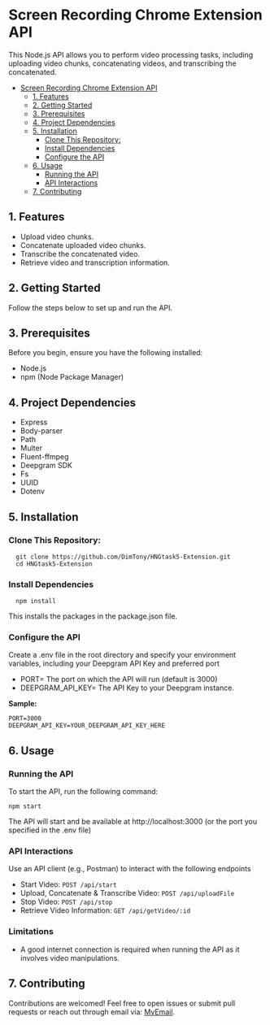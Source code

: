 # Screen Recording Chrome Extension API

This Node.js API allows you to perform video processing tasks, including uploading video chunks, concatenating videos, and transcribing the concatenated.

- [Screen Recording Chrome Extension API](#screen-recording-chrome-extension-api)
  - [1. Features](#1-features)
  - [2. Getting Started](#2-getting-started)
  - [3. Prerequisites](#3-prerequisites)
  - [4. Project Dependencies](#4-project-dependencies)
  - [5. Installation](#5-installation)
    - [Clone This Repository:](#clone-this-repository)
    - [Install Dependencies](#install-dependencies)
    - [Configure the API](#configure-the-api)
  - [6. Usage](#6-usage)
    - [Running the API](#running-the-api)
    - [API Interactions](#api-interactions)
  - [7. Contributing](#7-contributing)

## 1. Features

- Upload video chunks.
- Concatenate uploaded video chunks.
- Transcribe the concatenated video.
- Retrieve video and transcription information.

## 2. Getting Started

Follow the steps below to set up and run the API.

## 3. Prerequisites

Before you begin, ensure you have the following installed:

- Node.js
- npm (Node Package Manager)

## 4. Project Dependencies

- Express
- Body-parser
- Path
- Multer
- Fluent-ffmpeg
- Deepgram SDK
- Fs
- UUID
- Dotenv

## 5. Installation
### Clone This Repository:
```
  git clone https://github.com/DimTony/HNGtask5-Extension.git
  cd HNGtask5-Extension
```


### Install Dependencies
```
  npm install
```
  This installs the packages in the package.json file.

### Configure the API

  Create a .env file in the root directory and specify your environment variables, including your Deepgram API Key and preferred port

  - PORT= The port on which the API will run (default is 3000)
  - DEEPGRAM_API_KEY= The API Key to your Deepgram instance.

  **Sample:**
  ```
  PORT=3000
  DEEPGRAM_API_KEY=YOUR_DEEPGRAM_API_KEY_HERE
  ``` 


        

## 6. Usage

### Running the API
  To start the API, run the following command:

  ```
  npm start
  ```
  The API will start and be available at http://localhost:3000 (or the port you specified in the .env file)

### API Interactions

  Use an API client (e.g., Postman) to interact with the following endpoints

  - Start Video: `POST /api/start`
  - Upload, Concatenate & Transcribe Video: `POST /api/uploadFile`
  - Stop Video: `POST /api/stop`
  - Retrieve Video Information: `GET /api/getVideo/:id`
### Limitations

  - A good internet connection is required when running the API as it involves video manipulations.

## 7. Contributing

Contributions are welcomed! Feel free to open issues or submit pull requests or reach out through email via: [MyEmail](mailto:dhymyantt1@gmail.com).
